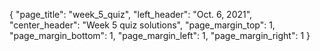 {
    "page_title": "week_5_quiz",
    "left_header": "Oct. 6, 2021",
    "center_header": "Week 5 quiz solutions",
    "page_margin_top": 1,
    "page_margin_bottom": 1,
    "page_margin_left": 1,
    "page_margin_right": 1 
}
